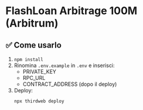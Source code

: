 # FlashLoan Arbitrage 100M (Arbitrum)

## ✅ Come usarlo

1. `npm install`
2. Rinomina `.env.example` in `.env` e inserisci:
   - PRIVATE_KEY
   - RPC_URL
   - CONTRACT_ADDRESS (dopo il deploy)
3. Deploy:
   ```bash
   npx thirdweb deploy
